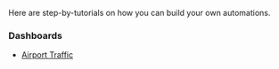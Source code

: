 Here are step-by-tutorials on how you can build your own automations.

### Dashboards

- [Airport Traffic](airport-traffic/README.md)
